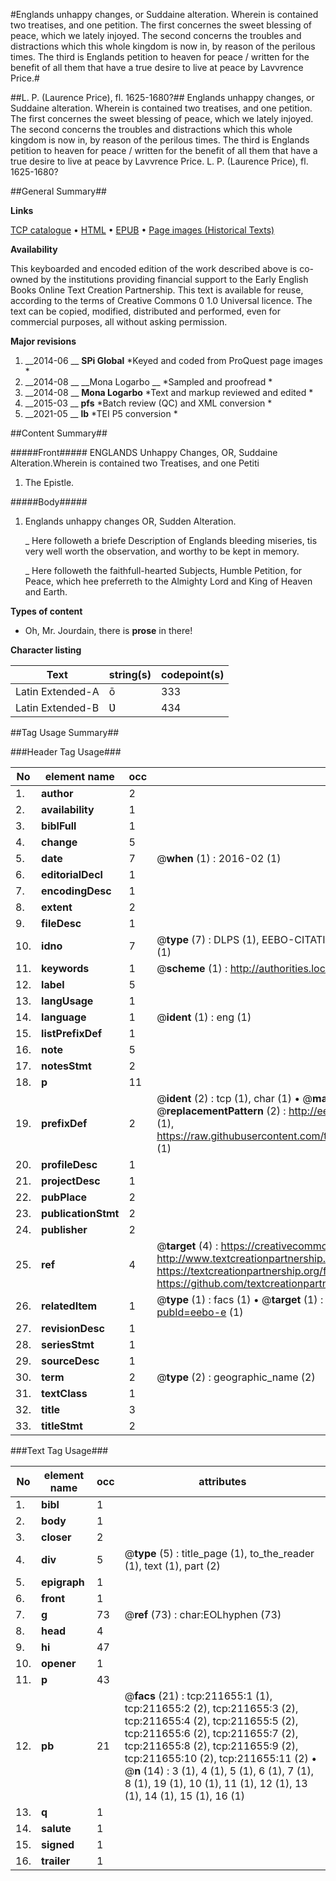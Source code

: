 #Englands unhappy changes, or Suddaine alteration. Wherein is contained two treatises, and one petition.  The first concernes the sweet blessing of peace, which we lately injoyed.  The second concerns the troubles and distractions which this whole kingdom is now in, by reason of the perilous times.  The third is Englands petition to heaven for peace / written for the benefit of all them that have a true desire to live at peace by Lavvrence Price.#

##L. P. (Laurence Price), fl. 1625-1680?##
Englands unhappy changes, or Suddaine alteration. Wherein is contained two treatises, and one petition.  The first concernes the sweet blessing of peace, which we lately injoyed.  The second concerns the troubles and distractions which this whole kingdom is now in, by reason of the perilous times.  The third is Englands petition to heaven for peace / written for the benefit of all them that have a true desire to live at peace by Lavvrence Price.
L. P. (Laurence Price), fl. 1625-1680?

##General Summary##

**Links**

[TCP catalogue](http://www.ota.ox.ac.uk/tcp/)  • 
[HTML](http://tei.it.ox.ac.uk/tcp/Texts-HTML/free/B43/B43705.html)  • 
[EPUB](http://tei.it.ox.ac.uk/tcp/Texts-EPUB/free/B43/B43705.epub) • 
[Page images (Historical Texts)](https://historicaltexts.jisc.ac.uk/eebo-690988928e)

**Availability**

This keyboarded and encoded edition of the work described above is co-owned by the
    institutions providing financial support to the Early English Books Online Text Creation
    Partnership. This text is available for reuse, according to the terms of  Creative Commons 0 1.0 Universal
    licence. The text can be copied, modified, distributed and performed, even for commercial
    purposes, all without asking permission.

**Major revisions**

1. __2014-06 __ __SPi Global__ *Keyed and coded from ProQuest page images *
1. __2014-08 __ __Mona Logarbo __ *Sampled and proofread *
1. __2014-08 __ __Mona Logarbo__ *Text and markup reviewed and edited *
1. __2015-03 __ __pfs__ *Batch review (QC) and XML conversion *
1. __2021-05 __ __lb__ *TEI P5 conversion *

##Content Summary##

#####Front#####
ENGLANDS Unhappy Changes, OR, Suddaine Alteration.Wherein is contained two Treatises, and one Petiti
1. The Epistle.

#####Body#####

1. Englands unhappy changes OR, Sudden Alteration.

    _ Here followeth a briefe Description of Englands bleeding miseries, tis very well worth the observation, and worthy to be kept in memory.

    _ Here followeth the faithfull-hearted Subjects, Humble Petition, for Peace, which hee preferreth to the Almighty Lord and King of Heaven and Earth.

**Types of content**

  * Oh, Mr. Jourdain, there is **prose** in there!

**Character listing**


|Text|string(s)|codepoint(s)|
|---|---|---|
|Latin Extended-A|ō|333|
|Latin Extended-B|Ʋ|434|

##Tag Usage Summary##

###Header Tag Usage###

|No|element name|occ|attributes|
|---|---|---|---|
|1.|__author__|2||
|2.|__availability__|1||
|3.|__biblFull__|1||
|4.|__change__|5||
|5.|__date__|7| @__when__ (1) : 2016-02 (1)|
|6.|__editorialDecl__|1||
|7.|__encodingDesc__|1||
|8.|__extent__|2||
|9.|__fileDesc__|1||
|10.|__idno__|7| @__type__ (7) : DLPS (1), EEBO-CITATION (1), VID (1), EEBO-PROQUEST (1), OCLC (2), STC (1)|
|11.|__keywords__|1| @__scheme__ (1) : http://authorities.loc.gov/ (1)|
|12.|__label__|5||
|13.|__langUsage__|1||
|14.|__language__|1| @__ident__ (1) : eng (1)|
|15.|__listPrefixDef__|1||
|16.|__note__|5||
|17.|__notesStmt__|2||
|18.|__p__|11||
|19.|__prefixDef__|2| @__ident__ (2) : tcp (1), char (1)  •  @__matchPattern__ (2) : ([0-9\-]+):([0-9IVX]+) (1), (.+) (1)  •  @__replacementPattern__ (2) : http://eebo.chadwyck.com/downloadtiff?vid=$1&page=$2 (1), https://raw.githubusercontent.com/textcreationpartnership/Texts/master/tcpchars.xml#$1 (1)|
|20.|__profileDesc__|1||
|21.|__projectDesc__|1||
|22.|__pubPlace__|2||
|23.|__publicationStmt__|2||
|24.|__publisher__|2||
|25.|__ref__|4| @__target__ (4) : https://creativecommons.org/publicdomain/zero/1.0/ (1), http://www.textcreationpartnership.org/docs/. (1), https://textcreationpartnership.org/faq/#faq05 (1), https://github.com/textcreationpartnership (1)|
|26.|__relatedItem__|1| @__type__ (1) : facs (1)  •  @__target__ (1) : https://data.historicaltexts.jisc.ac.uk/view?pubId=eebo-e (1)|
|27.|__revisionDesc__|1||
|28.|__seriesStmt__|1||
|29.|__sourceDesc__|1||
|30.|__term__|2| @__type__ (2) : geographic_name (2)|
|31.|__textClass__|1||
|32.|__title__|3||
|33.|__titleStmt__|2||


###Text Tag Usage###

|No|element name|occ|attributes|
|---|---|---|---|
|1.|__bibl__|1||
|2.|__body__|1||
|3.|__closer__|2||
|4.|__div__|5| @__type__ (5) : title_page (1), to_the_reader (1), text (1), part (2)|
|5.|__epigraph__|1||
|6.|__front__|1||
|7.|__g__|73| @__ref__ (73) : char:EOLhyphen (73)|
|8.|__head__|4||
|9.|__hi__|47||
|10.|__opener__|1||
|11.|__p__|43||
|12.|__pb__|21| @__facs__ (21) : tcp:211655:1 (1), tcp:211655:2 (2), tcp:211655:3 (2), tcp:211655:4 (2), tcp:211655:5 (2), tcp:211655:6 (2), tcp:211655:7 (2), tcp:211655:8 (2), tcp:211655:9 (2), tcp:211655:10 (2), tcp:211655:11 (2)  •  @__n__ (14) : 3 (1), 4 (1), 5 (1), 6 (1), 7 (1), 8 (1), 19 (1), 10 (1), 11 (1), 12 (1), 13 (1), 14 (1), 15 (1), 16 (1)|
|13.|__q__|1||
|14.|__salute__|1||
|15.|__signed__|1||
|16.|__trailer__|1||
